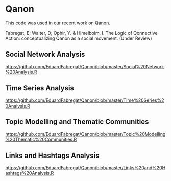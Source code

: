 # Qanon

This code was used in our recent work on Qanon. 

Fabregat, E; Walter, D; Ophir, Y. & Himelboim, I. The Logic of Qonnective Action: conceptualizing Qanon as a social movement. (Under Review)

## Social Network Analysis

https://github.com/EduardFabregat/Qanon/blob/master/Social%20Network%20Analysis.R

## Time Series Analysis

https://github.com/EduardFabregat/Qanon/blob/master/Time%20Series%20Analysis.R

## Topic Modelling and Thematic Communities

https://github.com/EduardFabregat/Qanon/blob/master/Topic%20Modelling%20Thematic%20Communities.R

## Links and Hashtags Analysis

https://github.com/EduardFabregat/Qanon/blob/master/Links%20and%20Hashtags%20Analysis.R
